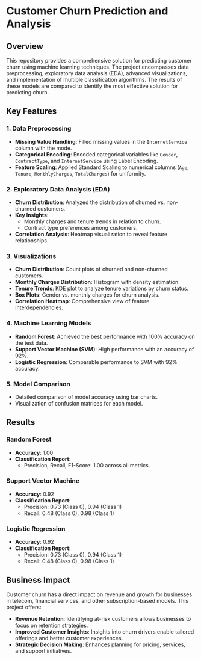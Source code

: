# Customer Churn Prediction and Analysis

## Overview
This repository provides a comprehensive solution for predicting customer churn using machine learning techniques. The project encompasses data preprocessing, exploratory data analysis (EDA), advanced visualizations, and implementation of multiple classification algorithms. The results of these models are compared to identify the most effective solution for predicting churn.

## Key Features
### 1. Data Preprocessing
- **Missing Value Handling**: Filled missing values in the `InternetService` column with the mode.
- **Categorical Encoding**: Encoded categorical variables like `Gender`, `ContractType`, and `InternetService` using Label Encoding.
- **Feature Scaling**: Applied Standard Scaling to numerical columns (`Age`, `Tenure`, `MonthlyCharges`, `TotalCharges`) for uniformity.

### 2. Exploratory Data Analysis (EDA)
- **Churn Distribution**: Analyzed the distribution of churned vs. non-churned customers.
- **Key Insights**:
  - Monthly charges and tenure trends in relation to churn.
  - Contract type preferences among customers.
- **Correlation Analysis**: Heatmap visualization to reveal feature relationships.

### 3. Visualizations
- **Churn Distribution**: Count plots of churned and non-churned customers.
- **Monthly Charges Distribution**: Histogram with density estimation.
- **Tenure Trends**: KDE plot to analyze tenure variations by churn status.
- **Box Plots**: Gender vs. monthly charges for churn analysis.
- **Correlation Heatmap**: Comprehensive view of feature interdependencies.

### 4. Machine Learning Models
- **Random Forest**: Achieved the best performance with 100% accuracy on the test data.
- **Support Vector Machine (SVM)**: High performance with an accuracy of 92%.
- **Logistic Regression**: Comparable performance to SVM with 92% accuracy.

### 5. Model Comparison
- Detailed comparison of model accuracy using bar charts.
- Visualization of confusion matrices for each model.

## Results
### Random Forest
- **Accuracy**: 1.00
- **Classification Report**:
  - Precision, Recall, F1-Score: 1.00 across all metrics.

### Support Vector Machine
- **Accuracy**: 0.92
- **Classification Report**:
  - Precision: 0.73 (Class 0), 0.94 (Class 1)
  - Recall: 0.48 (Class 0), 0.98 (Class 1)

### Logistic Regression
- **Accuracy**: 0.92
- **Classification Report**:
  - Precision: 0.73 (Class 0), 0.94 (Class 1)
  - Recall: 0.48 (Class 0), 0.98 (Class 1)

## Business Impact
Customer churn has a direct impact on revenue and growth for businesses in telecom, financial services, and other subscription-based models. This project offers:
- **Revenue Retention**: Identifying at-risk customers allows businesses to focus on retention strategies.
- **Improved Customer Insights**: Insights into churn drivers enable tailored offerings and better customer experiences.
- **Strategic Decision Making**: Enhances planning for pricing, services, and support initiatives.


